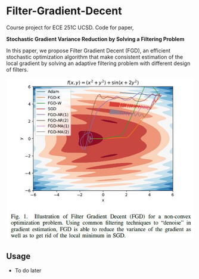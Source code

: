 # Filter-Gradient-Decent

Course project for ECE 251C UCSD. Code for paper,

**Stochastic Gradient Variance Reduction
by Solving a Filtering Problem**

In this paper, we propose Filter Gradient Decent (FGD), an
efficient stochastic optimization algorithm that make consistent
estimation of the local gradient by solving an adaptive filtering
problem with different design of filters.

![](paper/illustration.jpg)

## Usage
- To do later




